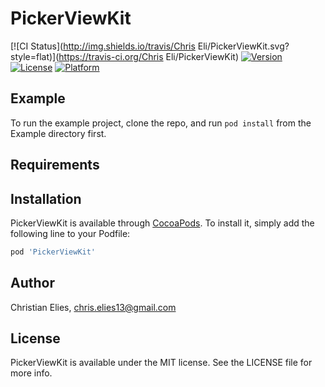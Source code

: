 # PickerViewKit

[![CI Status](http://img.shields.io/travis/Chris Eli/PickerViewKit.svg?style=flat)](https://travis-ci.org/Chris Eli/PickerViewKit)
[![Version](https://img.shields.io/cocoapods/v/PickerViewKit.svg?style=flat)](http://cocoapods.org/pods/PickerViewKit)
[![License](https://img.shields.io/cocoapods/l/PickerViewKit.svg?style=flat)](http://cocoapods.org/pods/PickerViewKit)
[![Platform](https://img.shields.io/cocoapods/p/PickerViewKit.svg?style=flat)](http://cocoapods.org/pods/PickerViewKit)

## Example

To run the example project, clone the repo, and run `pod install` from the Example directory first.

## Requirements

## Installation

PickerViewKit is available through [CocoaPods](http://cocoapods.org). To install
it, simply add the following line to your Podfile:

```ruby
pod 'PickerViewKit'
```

## Author

Christian Elies, chris.elies13@gmail.com

## License

PickerViewKit is available under the MIT license. See the LICENSE file for more info.
